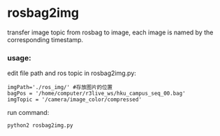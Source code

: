 # rosbag2img
transfer image topic from rosbag to image, each image is named by the corresponding timestamp. 

### usage:
edit file path and ros topic in rosbag2img.py:
```
imgPath='./ros_img/' #存放图片的位置
bagPos = '/home/computer/r3live_ws/hku_campus_seq_00.bag'
imgTopic = '/camera/image_color/compressed'
```
run command:
```
python2 rosbag2img.py
```

